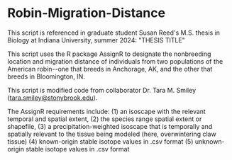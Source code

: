 # Robin-Migration-Distance
This script is referenced in graduate student Susan Reed's M.S. thesis in Biology at Indiana University, summer 2024: "THESIS TITLE"

This script uses the R package AssignR to designate the nonbreeding location and migration distance of individuals from two populations of the American robin--one that breeds in Anchorage, AK, and the other that breeds in Bloomington, IN.

This script is modified code from collaborator Dr. Tara M. Smiley (tara.smiley@stonybrook.edu).

The AssignR requirements include: (1) an isoscape with the relevant temporal and spatial extent,
(2) the species range spatial extent or shapefile, 
(3) a precipitation-weighted isoscape that is temporally and spatially relevant to the tissue being modeled (here, overwintering claw tissue)
(4) known-origin stable isotope values in .csv format
(5) unknown-origin stable isotope values in .csv format
